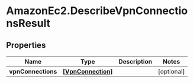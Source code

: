# AmazonEc2.DescribeVpnConnectionsResult

## Properties

Name | Type | Description | Notes
------------ | ------------- | ------------- | -------------
**vpnConnections** | [**[VpnConnection]**](VpnConnection.md) |  | [optional] 



